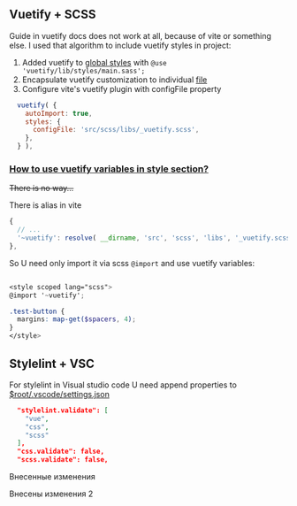 ## Vuetify + SCSS

Guide in vuetify docs does not work at all, because of vite or something else. I used that algorithm to include vuetify styles in project:

1. Added vuetify to [global styles](./src/scss/_global.scss) with `@use 'vuetify/lib/styles/main.sass';`
2. Encapsulate vuetify customization to individual [file](./src/scss/libs/_vuetify.scss)
3. Configure vite's vuetify plugin with configFile property
```js
  vuetify( {
    autoImport: true,
    styles: {
      configFile: 'src/scss/libs/_vuetify.scss',
    },
  } ),
```

### <u>How to use vuetify variables in style section?</u>

~~There is no way...~~

There is alias in vite 

```js
{
  // ...
  '~vuetify': resolve( __dirname, 'src', 'scss', 'libs', '_vuetify.scss' ),
},
```

So U need only import it via  scss `@import` and use vuetify variables:

```scss

<style scoped lang="scss">
@import '~vuetify';

.test-button {
  margins: map-get($spacers, 4);
}
</style>

```

## Stylelint + VSC

For stylelint in Visual studio code U need append properties to [$root/.vscode/settings.json](./.vscode/settings.json)

```json
  "stylelint.validate": [
    "vue",
    "css",
    "scss"
  ],
  "css.validate": false,
  "scss.validate": false,
```



Внесенные изменения

Внесены изменения 2
